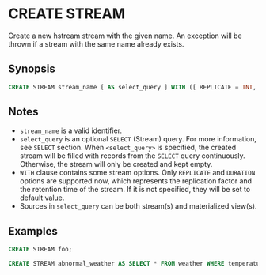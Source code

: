 CREATE STREAM
=============

Create a new hstream stream with the given name. An exception will be thrown if a stream with the same name already exists.

## Synopsis

```sql
CREATE STREAM stream_name [ AS select_query ] WITH ([ REPLICATE = INT, DURATION = INTERVAL ]);
```

## Notes

- `stream_name` is a valid identifier.
- `select_query` is an optional `SELECT` (Stream) query. For more information, see `SELECT` section. When `<select_query>` is specified, the created stream will be filled with records from the `SELECT` query continuously. Otherwise, the stream will only be created and kept empty.
- `WITH` clause contains some stream options. Only `REPLICATE` and `DURATION` options are supported now, which represents the replication factor and the retention time of the stream. If it is not specified, they will be set to default value.
- Sources in `select_query` can be both stream(s) and materialized view(s).

## Examples

```sql
CREATE STREAM foo;

CREATE STREAM abnormal_weather AS SELECT * FROM weather WHERE temperature > 30 AND humidity > 80;
```
